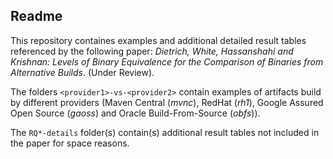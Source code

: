 ## Readme

This repository containes examples and additional detailed result tables referenced by the following paper: *Dietrich, White, Hassanshahi and Krishnan: Levels of Binary Equivalence for the Comparison of Binaries from Alternative Builds*. (Under Review). 

The folders `<provider1>-vs-<provider2>` contain examples of artifacts build by different providers (Maven Central (*mvnc*), RedHat (*rh1*), Google Assured Open Source (*gaoss*) and Oracle Build-From-Source (*obfs*)). 

The `RQ*-details` folder(s) contain(s) additional result tables not included in the paper for space reasons.





